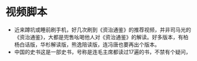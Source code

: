 # 视频脚本
- 近来蹲坑或睡前刷手机，好几次刷到《资治通鉴》的推荐视频，并非司马光的《资治通鉴》，大都是兜售吆喝他人对《资治通鉴》的解读。好多版本，有柏杨白话版，华杉解读版，熊逸陪读版，连冯唐也要再出个版本。
- 中国的史书这是一部史书，号称是连毛主席都读过17遍的书，不禁有个疑问，